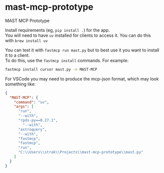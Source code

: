 # mast-mcp-prototype
MAST MCP Prototype

Install requirements (eg, `pip install .`) for the app.   
You will need to have `uv` installed for clients to access it. You can do this with `brew install uv`

You can test it with `fastmcp run mast.py` but to best use it you want to install it to a client.   
To do this, use the `fastmcp install` commands. For example: 
```bash
fastmcp install cursor mast.py -n MAST-MCP
```

For VSCode you may need to produce the mcp-json format, which may look something like:
```json
{
  "MAST-MCP": {
    "command": "uv",
    "args": [
      "run",
      "--with",
      "rpds-py==0.27.1",
	    "--with",
      "astroquery",
      "--with",
      "fastmcp",
      "fastmcp",
      "run",
      "C:\\Users\\strak\\Projects\\mast-mcp-prototype\\mast.py"
    ]
  }
}
```
